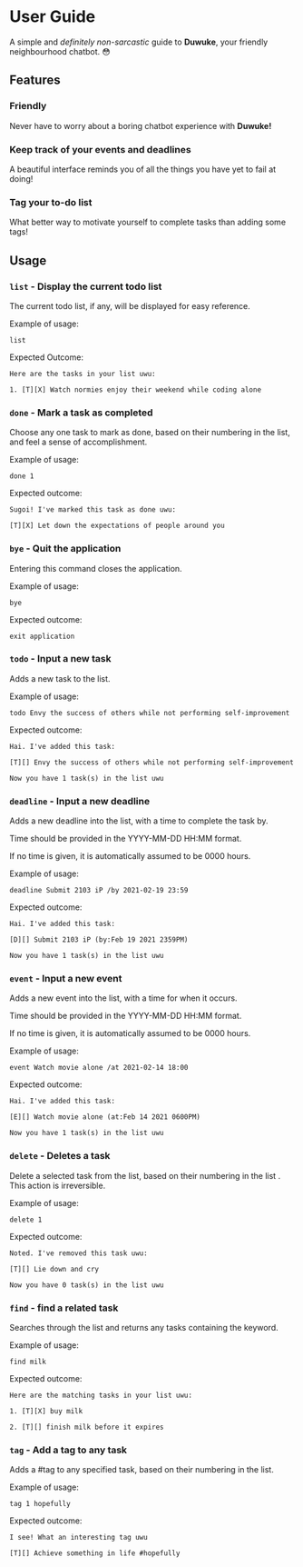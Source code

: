 # User Guide
A simple and *definitely non-sarcastic* guide to **Duwuke**, your friendly neighbourhood chatbot. :flushed:
## Features 

### Friendly
Never have to worry about a boring chatbot experience with **Duwuke!**

### Keep track of your events and deadlines
A beautiful interface reminds you of all the things you have yet to fail at doing!

### Tag your to-do list
What better way to motivate yourself to complete tasks than adding some tags!

## Usage

### `list` - Display the current todo list

The current todo list, if any, will be displayed for easy reference.

Example of usage:

`list`

Expected Outcome:

`Here are the tasks in your list uwu:`

`1. [T][X] Watch normies enjoy their weekend while coding alone`

### `done` - Mark a task as completed

Choose any one task to mark as done, based on their numbering in the list,
and feel a sense of accomplishment.

Example of usage:

`done 1`

Expected outcome:

`Sugoi! I've marked this task as done uwu:`

`[T][X] Let down the expectations of people around you`

### `bye` - Quit the application

Entering this command closes the application.

Example of usage:

`bye`

Expected outcome:

`exit application`

### `todo` - Input a new task 

Adds a new task to the list. 

Example of usage:

`todo Envy the success of others while not performing self-improvement`

Expected outcome:

`Hai. I've added this task:`

`[T][] Envy the success of others while not performing self-improvement`

`Now you have 1 task(s) in the list uwu`

### `deadline` - Input a new deadline

Adds a new deadline into the list, with a time to complete the task by.

Time should be provided in the YYYY-MM-DD HH:MM format.

If no time is given, it is automatically assumed to be 0000 hours.

Example of usage:

`deadline Submit 2103 iP /by 2021-02-19 23:59`

Expected outcome:

`Hai. I've added this task:`

`[D][] Submit 2103 iP (by:Feb 19 2021 2359PM)`

`Now you have 1 task(s) in the list uwu`

### `event` - Input a new event

Adds a new event into the list, with a time for when it occurs.

Time should be provided in the YYYY-MM-DD HH:MM format.

If no time is given, it is automatically assumed to be 0000 hours.

Example of usage:

`event Watch movie alone /at 2021-02-14 18:00`

Expected outcome:

`Hai. I've added this task:`

`[E][] Watch movie alone (at:Feb 14 2021 0600PM)`

`Now you have 1 task(s) in the list uwu`

### `delete` - Deletes a task

Delete a selected task from the list, based on their numbering in the list .
This action is irreversible.

Example of usage:

`delete 1`

Expected outcome:

`Noted. I've removed this task uwu:`

`[T][] Lie down and cry`

`Now you have 0 task(s) in the list uwu`

### `find` - find a related task

Searches through the list and returns any tasks containing the keyword.

Example of usage:

`find milk`

Expected outcome:

`Here are the matching tasks in your list uwu:`

`1. [T][X] buy milk`

`2. [T][] finish milk before it expires`

### `tag` - Add a tag to any task

Adds a #tag to any specified task, based on their numbering in the list.

Example of usage: 

`tag 1 hopefully`

Expected outcome:

`I see! What an interesting tag uwu`

`[T][] Achieve something in life #hopefully`
